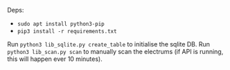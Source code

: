 Deps:
- `sudo apt install python3-pip`
- `pip3 install -r requirements.txt`

Run `python3 lib_sqlite.py create_table` to initialise the sqlite DB.
Run `python3 lib_scan.py scan` to manually scan the electrums (if API is running, this will happen ever 10 minutes).